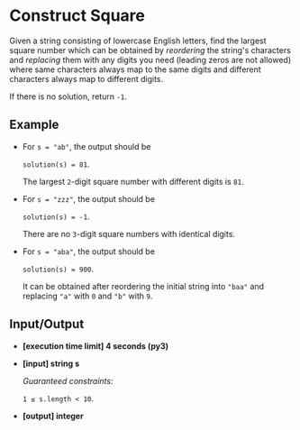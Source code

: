 # Construct Square

Given a string consisting of lowercase English letters, find the largest square number which can be obtained by *reordering* the string's characters and *replacing* them with any digits you need (leading zeros are not allowed) where same characters always map to the same digits and different characters always map to different digits.

If there is no solution, return `-1`.

## Example

- For `s = "ab"`, the output should be

    `solution(s) = 81`.

    The largest `2`-digit square number with different digits is `81`.

- For `s = "zzz"`, the output should be

    `solution(s) = -1`.

    There are no `3`-digit square numbers with identical digits.

- For `s = "aba"`, the output should be

    `solution(s) = 900`.

    It can be obtained after reordering the initial string into `"baa"` and replacing `"a"` with `0` and `"b"` with `9`.

## Input/Output

- **[execution time limit] 4 seconds (py3)**

- **[input] string s**

	*Guaranteed constraints:*

	`1 ≤ s.length < 10`.

- **[output] integer**

